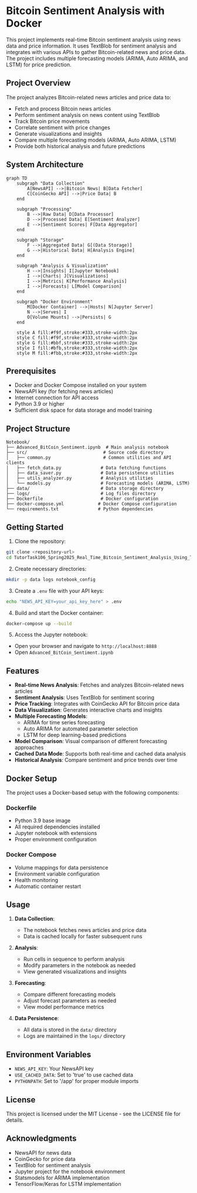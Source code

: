 # Bitcoin Sentiment Analysis with Docker

This project implements real-time Bitcoin sentiment analysis using news data and price information. It uses TextBlob for sentiment analysis and integrates with various APIs to gather Bitcoin-related news and price data. The project includes multiple forecasting models (ARIMA, Auto ARIMA, and LSTM) for price prediction.

## Project Overview

The project analyzes Bitcoin-related news articles and price data to:
- Fetch and process Bitcoin news articles
- Perform sentiment analysis on news content using TextBlob
- Track Bitcoin price movements
- Correlate sentiment with price changes
- Generate visualizations and insights
- Compare multiple forecasting models (ARIMA, Auto ARIMA, LSTM)
- Provide both historical analysis and future predictions

## System Architecture

```mermaid
graph TD
    subgraph "Data Collection"
        A[NewsAPI] -->|Bitcoin News| B[Data Fetcher]
        C[CoinGecko API] -->|Price Data| B
    end

    subgraph "Processing"
        B -->|Raw Data| D[Data Processor]
        D -->|Processed Data| E[Sentiment Analyzer]
        E -->|Sentiment Scores| F[Data Aggregator]
    end

    subgraph "Storage"
        F -->|Aggregated Data| G[(Data Storage)]
        G -->|Historical Data| H[Analysis Engine]
    end

    subgraph "Analysis & Visualization"
        H -->|Insights| I[Jupyter Notebook]
        I -->|Charts| J[Visualizations]
        I -->|Metrics| K[Performance Analysis]
        I -->|Forecasts| L[Model Comparison]
    end

    subgraph "Docker Environment"
        M[Docker Container] -->|Hosts| N[Jupyter Server]
        N -->|Serves| I
        O[Volume Mounts] -->|Persists| G
    end

    style A fill:#f9f,stroke:#333,stroke-width:2px
    style C fill:#f9f,stroke:#333,stroke-width:2px
    style G fill:#bbf,stroke:#333,stroke-width:2px
    style I fill:#bfb,stroke:#333,stroke-width:2px
    style M fill:#fbb,stroke:#333,stroke-width:2px
```

## Prerequisites

- Docker and Docker Compose installed on your system
- NewsAPI key (for fetching news articles)
- Internet connection for API access
- Python 3.9 or higher
- Sufficient disk space for data storage and model training

## Project Structure

```
Notebook/
├── Advanced_BitCoin_Sentiment.ipynb  # Main analysis notebook
├── src/                             # Source code directory
│   ├── common.py                    # Common utilities and API clients
│   ├── fetch_data.py               # Data fetching functions
│   ├── data_saver.py               # Data persistence utilities
│   ├── utils_analyzer.py           # Analysis utilities
│   └── models.py                   # Forecasting models (ARIMA, LSTM)
├── data/                           # Data storage directory
├── logs/                           # Log files directory
├── Dockerfile                      # Docker configuration
├── docker-compose.yml             # Docker Compose configuration
└── requirements.txt               # Python dependencies
```

## Getting Started

1. Clone the repository:
```bash
git clone <repository-url>
cd TutorTask106_Spring2025_Real_Time_Bitcoin_Sentiment_Analysis_Using_TextBlob/Notebook
```

2. Create necessary directories:
```bash
mkdir -p data logs notebook_config
```

3. Create a `.env` file with your API keys:
```bash
echo "NEWS_API_KEY=your_api_key_here" > .env
```

4. Build and start the Docker container:
```bash
docker-compose up --build
```

5. Access the Jupyter notebook:
- Open your browser and navigate to `http://localhost:8888`
- Open `Advanced_BitCoin_Sentiment.ipynb`

## Features

- **Real-time News Analysis**: Fetches and analyzes Bitcoin-related news articles
- **Sentiment Analysis**: Uses TextBlob for sentiment scoring
- **Price Tracking**: Integrates with CoinGecko API for Bitcoin price data
- **Data Visualization**: Generates interactive charts and insights
- **Multiple Forecasting Models**:
  - ARIMA for time series forecasting
  - Auto ARIMA for automated parameter selection
  - LSTM for deep learning-based predictions
- **Model Comparison**: Visual comparison of different forecasting approaches
- **Cached Data Mode**: Supports both real-time and cached data analysis
- **Historical Analysis**: Compare sentiment and price trends over time

## Docker Setup

The project uses a Docker-based setup with the following components:

### Dockerfile
- Python 3.9 base image
- All required dependencies installed
- Jupyter notebook with extensions
- Proper environment configuration

### Docker Compose
- Volume mappings for data persistence
- Environment variable configuration
- Health monitoring
- Automatic container restart

## Usage

1. **Data Collection**:
   - The notebook fetches news articles and price data
   - Data is cached locally for faster subsequent runs

2. **Analysis**:
   - Run cells in sequence to perform analysis
   - Modify parameters in the notebook as needed
   - View generated visualizations and insights

3. **Forecasting**:
   - Compare different forecasting models
   - Adjust forecast parameters as needed
   - View model performance metrics

4. **Data Persistence**:
   - All data is stored in the `data/` directory
   - Logs are maintained in the `logs/` directory

## Environment Variables

- `NEWS_API_KEY`: Your NewsAPI key
- `USE_CACHED_DATA`: Set to 'true' to use cached data
- `PYTHONPATH`: Set to '/app' for proper module imports

## License

This project is licensed under the MIT License - see the LICENSE file for details.

## Acknowledgments

- NewsAPI for news data
- CoinGecko for price data
- TextBlob for sentiment analysis
- Jupyter project for the notebook environment
- Statsmodels for ARIMA implementation
- TensorFlow/Keras for LSTM implementation

